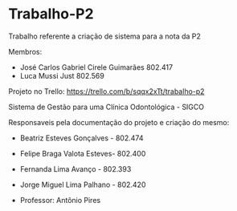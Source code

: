 # Trabalho-P2
Trabalho referente a criação de sistema para a nota da P2

Membros:
 - José Carlos Gabriel Cirele Guimarães 802.417
 - Luca Mussi Just 802.569

Projeto no Trello: https://trello.com/b/sqqx2xTt/trabalho-p2

Sistema de Gestão para uma Clínica Odontológica - SIGCO

Responsaveis pela documentação do projeto e criação do mesmo:

 - Beatriz Esteves Gonçalves - 802.474
 - Felipe Braga Valota Esteves- 802.400
 - Fernanda Lima Avanço - 802.393
 - Jorge Miguel Lima Palhano - 802.420

 - Professor: Antônio Pires
